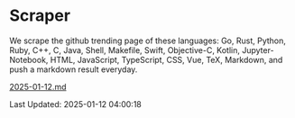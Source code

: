 # Scraper

We scrape the github trending page of these languages: Go, Rust, Python, Ruby, C++, C, Java, Shell, Makefile, Swift, Objective-C, Kotlin, Jupyter-Notebook, HTML, JavaScript, TypeScript, CSS, Vue, TeX, Markdown, and push a markdown result everyday.

[2025-01-12.md](https://github.com/yangwenmai/github-trending-backup/blob/master/2025-01-12.md)

Last Updated: 2025-01-12 04:00:18